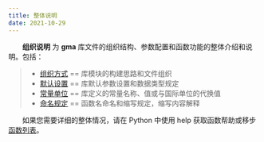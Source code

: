 ```yaml
---
title: 整体说明
date: 2021-10-29
---
```


**&emsp;&emsp;组织说明** 为 **gma** 库文件的组织结构、参数配置和函数功能的整体介绍和说明。包括：


>+ [组织方式](/Explore/Structure.html) == 库模块的构建思路和文件组织
>+ [默认设置](/Explore/Default.html)  == 库默认参数设置和数据类型规定
>+ [常量单位](/Explore/Constants.html)  == 库定义的常量名称、值或与国际单位的代换值
>+ [命名规定](/Explore/Naming.html) == 函数名命名和缩写规定，缩写内容解释

&emsp;&emsp;如果您需要详细的整体情况，请在 Python 中使用 help 获取函数帮助或移步 [函数列表](/UserGuide/Instructions/Function.html)。